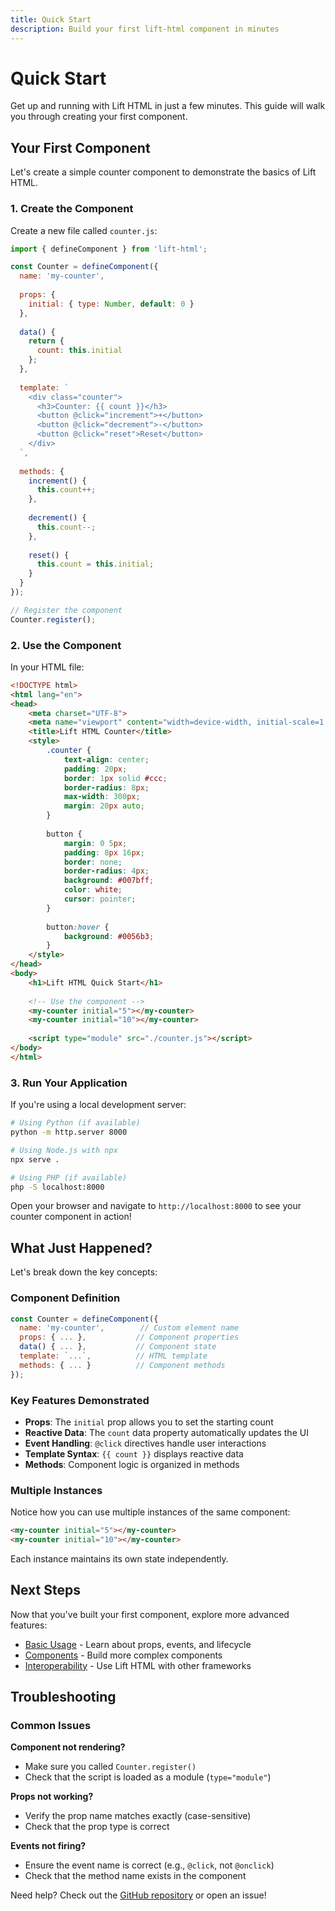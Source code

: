 ```yaml
---
title: Quick Start
description: Build your first lift-html component in minutes
---
```


# Quick Start

Get up and running with Lift HTML in just a few minutes. This guide will walk you through creating your first component.

## Your First Component

Let's create a simple counter component to demonstrate the basics of Lift HTML.

### 1. Create the Component

Create a new file called `counter.js`:

```javascript
import { defineComponent } from 'lift-html';

const Counter = defineComponent({
  name: 'my-counter',
  
  props: {
    initial: { type: Number, default: 0 }
  },
  
  data() {
    return {
      count: this.initial
    };
  },
  
  template: `
    <div class="counter">
      <h3>Counter: {{ count }}</h3>
      <button @click="increment">+</button>
      <button @click="decrement">-</button>
      <button @click="reset">Reset</button>
    </div>
  `,
  
  methods: {
    increment() {
      this.count++;
    },
    
    decrement() {
      this.count--;
    },
    
    reset() {
      this.count = this.initial;
    }
  }
});

// Register the component
Counter.register();
```

### 2. Use the Component

In your HTML file:

```html
<!DOCTYPE html>
<html lang="en">
<head>
    <meta charset="UTF-8">
    <meta name="viewport" content="width=device-width, initial-scale=1.0">
    <title>Lift HTML Counter</title>
    <style>
        .counter {
            text-align: center;
            padding: 20px;
            border: 1px solid #ccc;
            border-radius: 8px;
            max-width: 300px;
            margin: 20px auto;
        }
        
        button {
            margin: 0 5px;
            padding: 8px 16px;
            border: none;
            border-radius: 4px;
            background: #007bff;
            color: white;
            cursor: pointer;
        }
        
        button:hover {
            background: #0056b3;
        }
    </style>
</head>
<body>
    <h1>Lift HTML Quick Start</h1>
    
    <!-- Use the component -->
    <my-counter initial="5"></my-counter>
    <my-counter initial="10"></my-counter>
    
    <script type="module" src="./counter.js"></script>
</body>
</html>
```

### 3. Run Your Application

If you're using a local development server:

```bash
# Using Python (if available)
python -m http.server 8000

# Using Node.js with npx
npx serve .

# Using PHP (if available)
php -S localhost:8000
```

Open your browser and navigate to `http://localhost:8000` to see your counter component in action!

## What Just Happened?

Let's break down the key concepts:

### Component Definition

```javascript
const Counter = defineComponent({
  name: 'my-counter',        // Custom element name
  props: { ... },           // Component properties
  data() { ... },           // Component state
  template: `...`,          // HTML template
  methods: { ... }          // Component methods
});
```

### Key Features Demonstrated

- **Props**: The `initial` prop allows you to set the starting count
- **Reactive Data**: The `count` data property automatically updates the UI
- **Event Handling**: `@click` directives handle user interactions
- **Template Syntax**: `{{ count }}` displays reactive data
- **Methods**: Component logic is organized in methods

### Multiple Instances

Notice how you can use multiple instances of the same component:

```html
<my-counter initial="5"></my-counter>
<my-counter initial="10"></my-counter>
```

Each instance maintains its own state independently.

## Next Steps

Now that you've built your first component, explore more advanced features:

- [Basic Usage](/guides/basic-usage/) - Learn about props, events, and lifecycle
- [Components](/guides/components/) - Build more complex components
- [Interoperability](/guides/interoperability/) - Use Lift HTML with other frameworks

## Troubleshooting

### Common Issues

**Component not rendering?**
- Make sure you called `Counter.register()`
- Check that the script is loaded as a module (`type="module"`)

**Props not working?**
- Verify the prop name matches exactly (case-sensitive)
- Check that the prop type is correct

**Events not firing?**
- Ensure the event name is correct (e.g., `@click`, not `@onclick`)
- Check that the method name exists in the component

Need help? Check out the [GitHub repository](https://github.com/JLarky/lift-html) or open an issue!